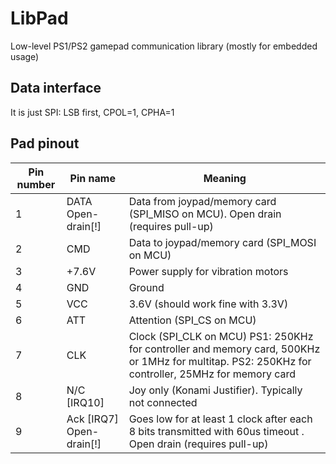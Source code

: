 # LibPad
Low-level PS1/PS2 gamepad communication library (mostly for embedded usage)

## Data interface
It is just SPI: LSB first, CPOL=1, CPHA=1

## Pad pinout

| Pin number    | Pin name           | Meaning                                        |
| ------------- | ------------------ |------------------------------------------------|
| 1             | DATA Open-drain[!] | Data from joypad/memory card (SPI_MISO on MCU). Open drain (requires pull-up) |
| 2             | CMD                | Data to joypad/memory card (SPI_MOSI on MCU)   |
| 3             | +7.6V              | Power supply for vibration motors              |
| 4             | GND                | Ground                                         |
| 5             | VCC                | 3.6V (should work fine with 3.3V)              |
| 6             | ATT                | Attention (SPI_CS on MCU)                      |
| 7             | CLK                | Clock (SPI_CLK on MCU) PS1: 250KHz for controller and memory card, 500KHz or 1MHz for multitap. PS2: 250KHz for controller, 25MHz for memory card |
| 8             | N/C [IRQ10]        | Joy only (Konami Justifier). Typically not connected              |
| 9             | Ack [IRQ7] Open-drain[!]| Goes low for at least 1 clock after each 8 bits transmitted with 60us timeout . Open drain (requires pull-up)|
